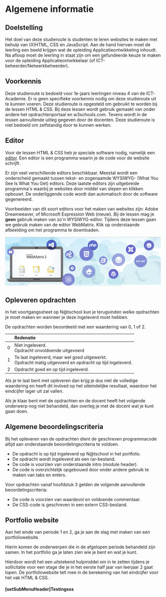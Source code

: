 # Algemene informatie

## Doelstelling
Het doel van deze studieroute is studenten te leren websites te maken met behulp van (X)HTML, CSS en JavaScript. 
Aan de hand hiervan moet de leerling een beeld krijgen wat de opleiding Applicatieontwikkeling inhoudt. Na afloop moet de leerling in staat zijn om een gefundeerde keuze te maken voor de opleiding Applicatieontwikkelaar (of ICT-beheerder/Netwerkbeheerder).

## Voorkennis
Deze studieroute is bedoeld voor 1e-jaars leerlingen niveau 4 van de ICT-Academie. Er is geen specifieke voorkennis nodig om deze studieroute uit te kunnen voeren. Deze studieroute is opgesteld om gebruikt te worden bij de lessen HTML & CSS. Bij deze lessen wordt gebruik gemaakt van onder andere het opdrachtenportaal en w3schools.com. Tevens wordt in de lessen aanvullende uitleg gegeven door de docenten. Deze studieroute is niet bedoeld om zelfstandig door te kunnen werken.

## Editor
Voor de lessen HTML & CSS heb je speciale software nodig, namelijk een [editor](http://en.wikipedia.org/wiki/List_of_HTML_editors). Een editor is een programma waarin je de code voor de website schrijft.

Er zijn veel verschillende editors beschikbaar. Meestal wordt een onderscheid gemaakt tussen tekst- en zogenaamde WYSIWYG- (What You See Is What You Get) editors. Deze laatste editors zijn uitgebreide programma's waarbij je websites door middel van slepen en klikken opbouwt. De onderliggende code wordt dan automatisch door de software gegenereerd.

Voorbeelden van dit soort editors voor het maken van websites zijn: Adobe Dreamweaver, of Microsoft Expression Web (nieuw). Bij de lessen mag je **geen** gebruik maken van zo'n WYSIWYG-editor. Tijdens deze lessen gaan we gebruik maken van de editor WebMatrix.
Klik op onderstaande afbeelding om het programma te downloaden.

[<img src="../Afbeeldingen/Logo%20WebMatrix.png">](http://go.microsoft.com/fwlink/?LinkID=286266)

## Opleveren opdrachten
In het voortgangssheet op N@tschool kun je terugvinden welke opdrachten je moet maken en wanneer je deze ingeleverd moet hebben.

De opdrachten worden beoordeeld met een waardering van 0, 1 of 2.

<table><thead>
<tr>
<th></th>
<th align="left">Redenatie</th>
</tr>
</thead><tbody>
<tr>
<td>0</td>
<td align="left">Niet ingeleverd.    <br>Opdracht onvoldoende uitgevoerd</td>
</tr>
<tr>
<td>1</td>
<td align="left">Te laat ingeleverd, maar wel goed uitgewerkt.<br>Opdracht matig uitgevoerd en opdracht op tijd ingeleverd.</td>
</tr>
<tr>
<td>2</td>
<td align="left">Opdracht goed en op tijd ingeleverd.</td>
</tr>
</tbody></table>


Als je te laat bent met opleveren dan krijg je dus niet de volledige waardering en heeft dit invloed op het uiteindelijke resultaat, waardoor het eindcijfer lager uit zal vallen.

Als je klaar bent met de opdrachten en de docent heeft het volgende onderwerp nog niet behandeld, dan overleg je met de docent wat je kunt gaan doen.


## Algemene beoordelingscriteria

Bij het opleveren van de opdrachten dient de geschreven programmacode altijd aan onderstaande beoordelingscriteria te voldoen.
*	De opdracht is op tijd ingeleverd op N@tschool in het portfolio.
*	De opdracht wordt ingeleverd als een rar-bestand.
*	De code is voorzien van onderstaande intro (module header). 
*	De code is overzichtelijk opgebouwd door onder andere gebruik te maken van tabs en enters.
 
Voor opdrachten vanaf hoofdstuk 3 gelden de volgende aanvullende beoordelingscriteria:
 
*	De code is voorzien van waardevol en voldoende commentaar.
*	De CSS-code is geschreven in een extern CSS-bestand.

## Portfolio website
Aan het einde van periode 1 en 2, ga je aan de slag met maken van een portfoliowebsite.

Hierin komen de onderwerpen die in de afgelopen periode behandeld zijn samen. In het portfolio ga je laten zien wie je bent en wat je kunt. 

Hierdoor wordt het een uitstekend hulpmiddel om in te zetten tijdens je sollicitatie voor een stage die je in het eerste half jaar van leerjaar 2 gaat lopen. De portfoliowebsite telt mee in de berekening van het eindcijfer voor het vak HTML & CSS. 


#### [setSubMenuHeader]Testingsss